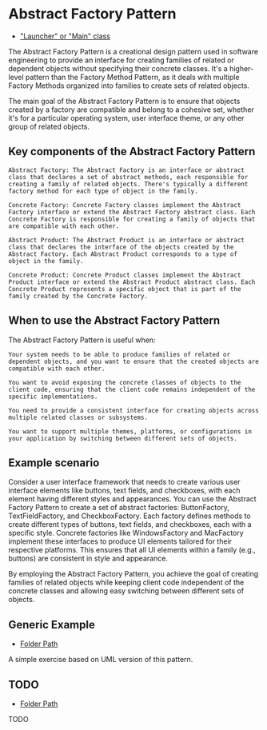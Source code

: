 # Abstract Factory Pattern

- ["Launcher" or "Main" class](./src/main/java/it/gb/AbstractFactoryPattern.java)

The Abstract Factory Pattern is a creational design pattern used in software engineering to provide an interface for creating families of related or dependent objects without specifying their concrete classes. It's a higher-level pattern than the Factory Method Pattern, as it deals with multiple Factory Methods organized into families to create sets of related objects.

The main goal of the Abstract Factory Pattern is to ensure that objects created by a factory are compatible and belong to a cohesive set, whether it's for a particular operating system, user interface theme, or any other group of related objects.

## Key components of the Abstract Factory Pattern

    Abstract Factory: The Abstract Factory is an interface or abstract class that declares a set of abstract methods, each responsible for creating a family of related objects. There's typically a different factory method for each type of object in the family.

    Concrete Factory: Concrete Factory classes implement the Abstract Factory interface or extend the Abstract Factory abstract class. Each Concrete Factory is responsible for creating a family of objects that are compatible with each other.

    Abstract Product: The Abstract Product is an interface or abstract class that declares the interface of the objects created by the Abstract Factory. Each Abstract Product corresponds to a type of object in the family.

    Concrete Product: Concrete Product classes implement the Abstract Product interface or extend the Abstract Product abstract class. Each Concrete Product represents a specific object that is part of the family created by the Concrete Factory.

## When to use the Abstract Factory Pattern

The Abstract Factory Pattern is useful when:

    Your system needs to be able to produce families of related or dependent objects, and you want to ensure that the created objects are compatible with each other.

    You want to avoid exposing the concrete classes of objects to the client code, ensuring that the client code remains independent of the specific implementations.

    You need to provide a consistent interface for creating objects across multiple related classes or subsystems.

    You want to support multiple themes, platforms, or configurations in your application by switching between different sets of objects.

## Example scenario

Consider a user interface framework that needs to create various user interface elements like buttons, text fields, and checkboxes, with each element having different styles and appearances. You can use the Abstract Factory Pattern to create a set of abstract factories: ButtonFactory, TextFieldFactory, and CheckboxFactory. Each factory defines methods to create different types of buttons, text fields, and checkboxes, each with a specific style. Concrete factories like WindowsFactory and MacFactory implement these interfaces to produce UI elements tailored for their respective platforms. This ensures that all UI elements within a family (e.g., buttons) are consistent in style and appearance.

By employing the Abstract Factory Pattern, you achieve the goal of creating families of related objects while keeping client code independent of the concrete classes and allowing easy switching between different sets of objects.

## Generic Example

- [Folder Path](./src/main/java/it/gb/generic)

A simple exercise based on UML version of this pattern.

## TODO

- [Folder Path](./src/main/java/it/gb/TODO/)

TODO
